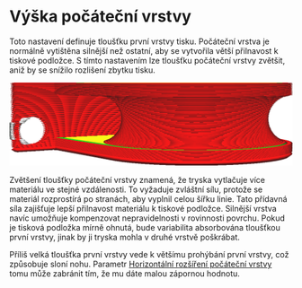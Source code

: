 Výška počáteční vrstvy
====
Toto nastavení definuje tloušťku první vrstvy tisku. Počáteční vrstva je normálně vytištěna silnější než ostatní, aby se vytvořila větší přilnavost k tiskové podložce. S tímto nastavením lze tloušťku počáteční vrstvy zvětšit, aniž by se snížilo rozlišení zbytku tisku.

![Počáteční vrstva je tlustší než ostatní vrstvy](../../../articles/images/layer_height_0.png)

Zvětšení tloušťky počáteční vrstvy znamená, že tryska vytlačuje více materiálu ve stejné vzdálenosti. To vyžaduje zvláštní sílu, protože se materiál rozprostírá po stranách, aby vyplnil celou šířku linie. Tato přídavná síla zajišťuje lepší přilnavost materiálu k tiskové podložce. Silnější vrstva navíc umožňuje kompenzovat nepravidelnosti v rovinnosti povrchu. Pokud je tisková podložka mírně ohnutá, bude variabilita absorbována tloušťkou první vrstvy, jinak by ji tryska mohla v druhé vrstvě poškrábat.

Příliš velká tloušťka první vrstvy vede k většímu prohýbání první vrstvy, což způsobuje sloní nohu. Parametr [Horizontální rozšíření počáteční vrstvy](../shell/xy_offset_layer_0.md) tomu může zabránit tím, že mu dáte malou zápornou hodnotu.
